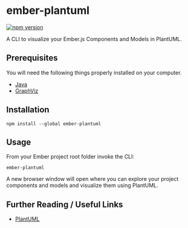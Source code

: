 # ember-plantuml

[![npm version](http://img.shields.io/npm/v/ember-plantuml.svg?style=flat)](https://npmjs.org/package/ember-plantuml "View this project on npm")


A CLI to visualize your Ember.js Components and Models in PlantUML.

## Prerequisites

You will need the following things properly installed on your computer.

* [Java](https://www.java.com/en/download/help/index_installing.html)
* [GraphViz](https://graphviz.org/)

## Installation

```
npm install --global ember-plantuml
```

## Usage
From your Ember project root folder invoke the CLI:
```
ember-plantuml
```

A new browser window will open where you can explore your project components and models and visualize them using PlantUML.


## Further Reading / Useful Links

* [PlantUML](https://plantuml.com/)
